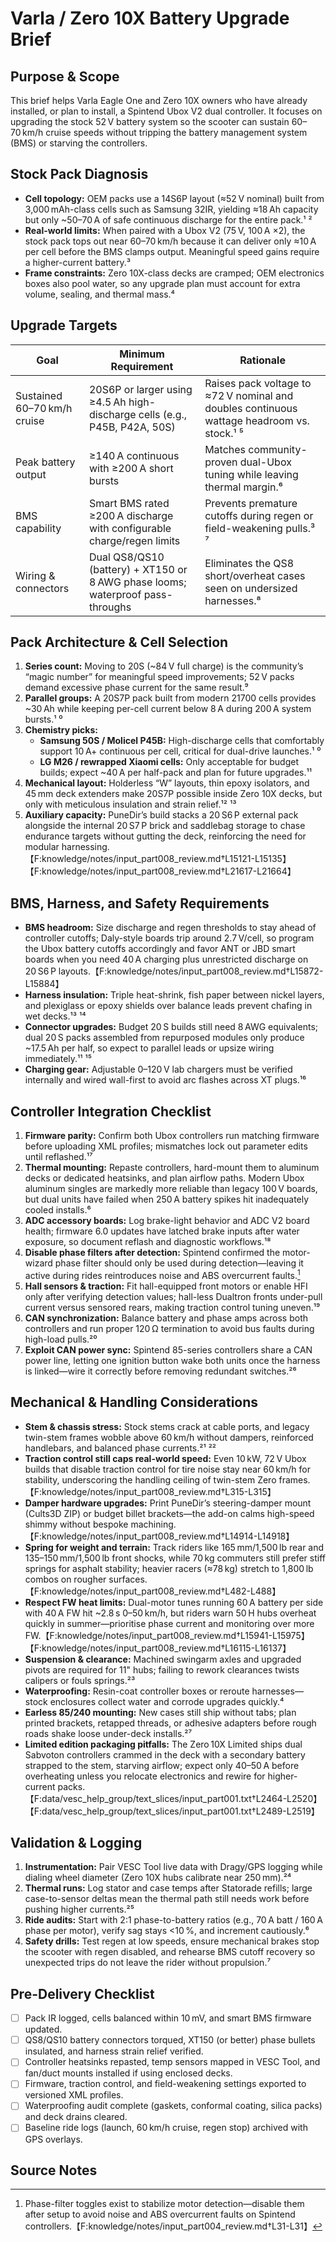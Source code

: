 # Varla / Zero 10X Battery Upgrade Brief

## Purpose & Scope
This brief helps Varla Eagle One and Zero 10X owners who have already installed, or plan to install, a Spintend Ubox V2 dual controller. It focuses on upgrading the stock 52 V battery system so the scooter can sustain 60–70 km/h cruise speeds without tripping the battery management system (BMS) or starving the controllers.

## Stock Pack Diagnosis
- **Cell topology:** OEM packs use a 14S6P layout (≈52 V nominal) built from 3,000 mAh-class cells such as Samsung 32IR, yielding ≈18 Ah capacity but only ~50–70 A of safe continuous discharge for the entire pack.¹ ²
- **Real-world limits:** When paired with a Ubox V2 (75 V, 100 A ×2), the stock pack tops out near 60–70 km/h because it can deliver only ≈10 A per cell before the BMS clamps output. Meaningful speed gains require a higher-current battery.³
- **Frame constraints:** Zero 10X-class decks are cramped; OEM electronics boxes also pool water, so any upgrade plan must account for extra volume, sealing, and thermal mass.⁴

## Upgrade Targets
| Goal | Minimum Requirement | Rationale |
| --- | --- | --- |
| Sustained 60–70 km/h cruise | 20S6P or larger using ≥4.5 Ah high-discharge cells (e.g., P45B, P42A, 50S) | Raises pack voltage to ≈72 V nominal and doubles continuous wattage headroom vs. stock.¹ ⁵ |
| Peak battery output | ≥140 A continuous with ≥200 A short bursts | Matches community-proven dual-Ubox tuning while leaving thermal margin.⁶ |
| BMS capability | Smart BMS rated ≥200 A discharge with configurable charge/regen limits | Prevents premature cutoffs during regen or field-weakening pulls.³ ⁷ |
| Wiring & connectors | Dual QS8/QS10 (battery) + XT150 or 8 AWG phase looms; waterproof pass-throughs | Eliminates the QS8 short/overheat cases seen on undersized harnesses.⁸ |

## Pack Architecture & Cell Selection
1. **Series count:** Moving to 20S (~84 V full charge) is the community’s “magic number” for meaningful speed improvements; 52 V packs demand excessive phase current for the same result.⁹
2. **Parallel groups:** A 20S7P pack built from modern 21700 cells provides ~30 Ah while keeping per-cell current below 8 A during 200 A system bursts.¹ ⁰
3. **Chemistry picks:**
   - **Samsung 50S / Molicel P45B:** High-discharge cells that comfortably support 10 A+ continuous per cell, critical for dual-drive launches.¹ ⁰
   - **LG M26 / rewrapped Xiaomi cells:** Only acceptable for budget builds; expect ~40 A per half-pack and plan for future upgrades.¹¹
4. **Mechanical layout:** Holderless “W” layouts, thin epoxy isolators, and 45 mm deck extenders make 20S7P possible inside Zero 10X decks, but only with meticulous insulation and strain relief.¹² ¹³
5. **Auxiliary capacity:** PuneDir’s build stacks a 20 S6 P external pack alongside the internal 20 S7 P brick and saddlebag storage to chase endurance targets without gutting the deck, reinforcing the need for modular harnessing.【F:knowledge/notes/input_part008_review.md†L15121-L15135】【F:knowledge/notes/input_part008_review.md†L21617-L21664】

## BMS, Harness, and Safety Requirements
- **BMS headroom:** Size discharge and regen thresholds to stay ahead of controller cutoffs; Daly-style boards trip around 2.7 V/cell, so program the Ubox battery cutoffs accordingly and favor ANT or JBD smart boards when you need 40 A charging plus unrestricted discharge on 20 S6 P layouts.【F:knowledge/notes/input_part008_review.md†L15872-L15884】
- **Harness insulation:** Triple heat-shrink, fish paper between nickel layers, and plexiglass or epoxy shields over balance leads prevent chafing in wet decks.¹³ ¹⁴
- **Connector upgrades:** Budget 20 S builds still need 8 AWG equivalents; dual 20 S packs assembled from repurposed modules only produce ~17.5 Ah per half, so expect to parallel leads or upsize wiring immediately.¹¹ ¹⁵
- **Charging gear:** Adjustable 0–120 V lab chargers must be verified internally and wired wall-first to avoid arc flashes across XT plugs.¹⁶

## Controller Integration Checklist
1. **Firmware parity:** Confirm both Ubox controllers run matching firmware before uploading XML profiles; mismatches lock out parameter edits until reflashed.¹⁷
2. **Thermal mounting:** Repaste controllers, hard-mount them to aluminum decks or dedicated heatsinks, and plan airflow paths. Modern Ubox aluminum singles are markedly more reliable than legacy 100 V boards, but dual units have failed when 250 A battery spikes hit inadequately cooled installs.⁶
3. **ADC accessory boards:** Log brake-light behavior and ADC V2 board health; firmware 6.0 updates have latched brake inputs after water exposure, so document reflash and diagnostic workflows.¹⁸
4. **Disable phase filters after detection:** Spintend confirmed the motor-wizard phase filter should only be used during detection—leaving it active during rides reintroduces noise and ABS overcurrent faults.[^phase-filter]
4. **Hall sensors & traction:** Fit hall-equipped front motors or enable HFI only after verifying detection values; hall-less Dualtron fronts under-pull current versus sensored rears, making traction control tuning uneven.¹⁹
5. **CAN synchronization:** Balance battery and phase amps across both controllers and run proper 120 Ω termination to avoid bus faults during high-load pulls.²⁰
6. **Exploit CAN power sync:** Spintend 85-series controllers share a CAN power line, letting one ignition button wake both units once the harness is linked—wire it correctly before removing redundant switches.²⁶

## Mechanical & Handling Considerations
- **Stem & chassis stress:** Stock stems crack at cable ports, and legacy twin-stem frames wobble above 60 km/h without dampers, reinforced handlebars, and balanced phase currents.²¹ ²²
- **Traction control still caps real-world speed:** Even 10 kW, 72 V Ubox builds that disable traction control for tire noise stay near 60 km/h for stability, underscoring the handling ceiling of twin-stem Zero frames.【F:knowledge/notes/input_part008_review.md†L315-L315】
- **Damper hardware upgrades:** Print PuneDir’s steering-damper mount (Cults3D ZIP) or budget billet brackets—the add-on calms high-speed shimmy without bespoke machining.【F:knowledge/notes/input_part008_review.md†L14914-L14918】
- **Spring for weight and terrain:** Track riders like 165 mm/1,500 lb rear and 135–150 mm/1,500 lb front shocks, while 70 kg commuters still prefer stiff springs for asphalt stability; heavier racers (≈78 kg) stretch to 1,800 lb combos on rougher surfaces.【F:knowledge/notes/input_part008_review.md†L482-L488】
- **Respect FW heat limits:** Dual-motor tunes running 60 A battery per side with 40 A FW hit ~2.8 s 0–50 km/h, but riders warn 50 H hubs overheat quickly in summer—prioritise phase current and monitoring over more FW.【F:knowledge/notes/input_part008_review.md†L15941-L15975】【F:knowledge/notes/input_part008_review.md†L16115-L16137】
- **Suspension & clearance:** Machined swingarm axles and upgraded pivots are required for 11" hubs; failing to rework clearances twists calipers or fouls springs.²³
- **Waterproofing:** Resin-coat controller boxes or reroute harnesses—stock enclosures collect water and corrode upgrades quickly.⁴
- **Earless 85/240 mounting:** New cases still ship without tabs; plan printed brackets, retapped threads, or adhesive adapters before rough roads shake loose under-deck installs.²⁷
- **Limited edition packaging pitfalls:** The Zero 10X Limited ships dual Sabvoton controllers crammed in the deck with a secondary battery strapped to the stem, starving airflow; expect only 40–50 A before overheating unless you relocate electronics and rewire for higher-current packs.【F:data/vesc_help_group/text_slices/input_part001.txt†L2464-L2520】【F:data/vesc_help_group/text_slices/input_part001.txt†L2489-L2519】

## Validation & Logging
1. **Instrumentation:** Pair VESC Tool live data with Dragy/GPS logging while dialing wheel diameter (Zero 10X hubs calibrate near 250 mm).²⁴
2. **Thermal runs:** Log stator and case temps after Statorade refills; large case-to-sensor deltas mean the thermal path still needs work before pushing higher currents.²⁵
3. **Ride audits:** Start with 2:1 phase-to-battery ratios (e.g., 70 A batt / 160 A phase per motor), verify sag stays <10 %, and increment cautiously.⁶
4. **Safety drills:** Test regen at low speeds, ensure mechanical brakes stop the scooter with regen disabled, and rehearse BMS cutoff recovery so unexpected trips do not leave the rider without propulsion.⁷

## Pre-Delivery Checklist
- [ ] Pack IR logged, cells balanced within 10 mV, and smart BMS firmware updated.
- [ ] QS8/QS10 battery connectors torqued, XT150 (or better) phase bullets insulated, and harness strain relief verified.
- [ ] Controller heatsinks repasted, temp sensors mapped in VESC Tool, and fan/duct mounts installed if using enclosed decks.
- [ ] Firmware, traction control, and field-weakening settings exported to versioned XML profiles.
- [ ] Waterproofing audit complete (gaskets, conformal coating, silica packs) and deck drains cleared.
- [ ] Baseline ride logs (launch, 60 km/h cruise, regen stop) archived with GPS overlays.

## Source Notes
[^1]: Zero 10X decks shipped with 52 V 18.5 Ah packs built from Samsung 32IR cells. 【F:knowledge/notes/input_part006_review.md†L179-L179】
[^2]: Stock pack discharge limits and chronic chassis complaints for Zero 10X-class scooters. 【F:knowledge/notes/input_part006_review.md†L136-L136】
[^3]: Varla Eagle One (Zero 10X clone) with Ubox V2 dual controller plateauing at 60–70 km/h on the OEM battery. 【F:knowledge/notes/input_part004_review.md†L347-L352】
[^4]: Zero 10X electronics boxes pooling water and the need for comprehensive sealing during VESC swaps. 【F:knowledge/notes/input_part006_review.md†L221-L229】
[^5]: Community guidance that 20 S packs are the “magic number” for high-speed scooters, whereas 48–52 V builds demand disproportionate current. 【F:knowledge/notes/input_part004_review.md†L357-L365】
[^6]: Ubox dual-controller spike failures near 250 A battery and the emphasis on improved aluminum-board reliability when adequately cooled. 【F:knowledge/notes/input_part004_review.md†L233-L238】
[^7]: Daly smart-BMS cutoff thresholds around 2.7 V/cell and the need to align controller limits. 【F:knowledge/notes/input_part003_review.md†L517-L519】
[^8]: QS8 short incidents during high-power builds and the reminder to upsize connectors for motorcycle-class conversions. 【F:knowledge/notes/input_part010_review.md†L44-L52】
[^9]: Voltage vs. current discussion emphasizing 20 S as the breakpoint for top-speed goals. 【F:knowledge/notes/input_part004_review.md†L357-L365】
[^10]: Zero 10X builders fitting 20 S7P packs with 45 mm spacers and highlighting the need for higher-grade chemistry over budget cells. 【F:knowledge/notes/input_part008_review.md†L13-L20】【F:knowledge/notes/input_part008_review.md†L333-L341】
[^11]: Budget cell and wiring math showing repurposed modules only supply ~40 A per half-pack. 【F:knowledge/notes/input_part004_review.md†L236-L242】
[^12]: Holderless pack layouts with deck extenders enabling dense 20 S builds. 【F:knowledge/notes/input_part008_review.md†L13-L20】
[^13]: Triple insulation, epoxy sheets, and careful lead routing for Zero 10X high-voltage packs. 【F:knowledge/notes/input_part007_review.md†L278-L285】【F:knowledge/notes/input_part009_review.md†L18-L23】
[^14]: Pack builders stacking dual G30 modules and over-insulating balance leads for Zero 10X conversions. 【F:knowledge/notes/input_part007_review.md†L260-L266】
[^15]: Recommendation for 8 AWG equivalents on 100 A scooters and expectations when using repurposed cells. 【F:knowledge/notes/input_part004_review.md†L236-L242】
[^16]: Adjustable charger inspection and safe connection sequence guidance. 【F:knowledge/notes/input_part004_review.md†L301-L301】
[^17]: Firmware alignment requirements for Makerbase/Makerbase-derived boards reporting as 75_100 but needing 75_100_V2 firmware. 【F:knowledge/notes/input_part004_review.md†L327-L327】【F:knowledge/notes/input_part004_review.md†L479-L479】
[^18]: ADC V2 board failures causing latched brake inputs and the need for diagnostics after firmware updates. 【F:knowledge/notes/input_part004_review.md†L365-L373】
[^19]: Dualtron front motor underperformance without hall sensors compared to sensored rears. 【F:knowledge/notes/input_part004_review.md†L350-L355】
[^20]: Zero 10X CAN harness experiments confirming 120 Ω termination requirements. 【F:knowledge/notes/input_part006_review.md†L21-L27】
[^21]: Reports of stems cracking at cable ports and the need for hydraulic brakes plus regen on tuned builds. 【F:knowledge/notes/input_part005_review.md†L283-L286】
[^22]: Handling limits of Zero 10X twin-stem frames even after 10 kW upgrades, reinforcing the need for dampers and balanced currents. 【F:knowledge/notes/input_part008_review.md†L315-L322】
[^23]: Swingarm machining requirements for 11" hub swaps and pivot upgrades. 【F:knowledge/notes/input_part006_review.md†L34-L42】【F:knowledge/notes/input_part006_review.md†L214-L222】
[^24]: Wheel-diameter calibration and GPS logging workflow for Zero 10X builds. 【F:knowledge/notes/input_part007_review.md†L368-L374】
[^25]: Statorade temperature observations showing persistent case-to-sensor deltas. 【F:knowledge/notes/input_part004_review.md†L320-L327】
[^26]: Spintend 85-series CAN power line allows a single ignition button to wake linked controllers once harnessed properly.【F:knowledge/notes/input_part011_review.md†L19016-L19035】
[^27]: Latest earless 85/240 housings forced riders to print brackets, retap threads, or glue adapters so the controllers survive long-travel suspensions.【F:knowledge/notes/input_part012_review.md†L20537-L20587】
[^phase-filter]: Phase-filter toggles exist to stabilize motor detection—disable them after setup to avoid noise and ABS overcurrent faults on Spintend controllers.【F:knowledge/notes/input_part004_review.md†L31-L31】
